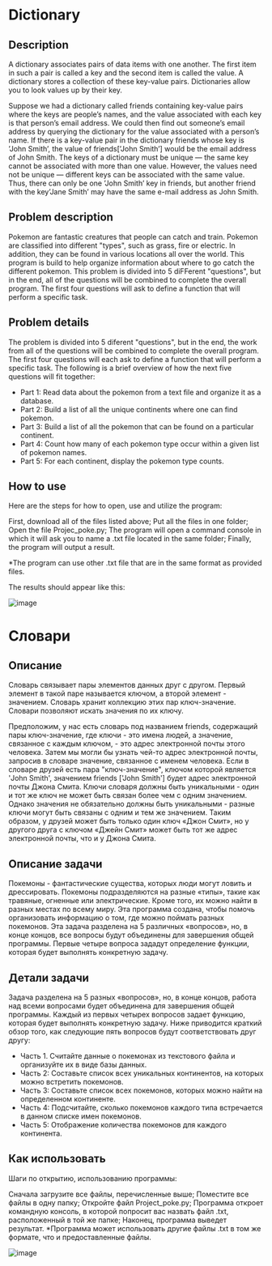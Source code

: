 # Dictionary

## Description

A dictionary associates pairs of data items with one another. The first item in such a pair is called a key and the second item is called the value. A dictionary stores a collection of these key-value pairs. Dictionaries allow you to look values up by their key.

Suppose we had a dictionary called friends containing key-value pairs where the keys are people’s names, and the value associated with each key is that person’s email address. We could then find out someone’s email address by querying the dictionary for the value associated with a person’s name. If there is a key-value pair in the dictionary friends whose key is ’John Smith’, the value of friends[’John Smith’] would be the email address of John Smith. The keys of a dictionary must be unique — the same key cannot be associated with more than one value. However, the values need not be unique — different keys can be associated with the same value. Thus, there can only be one ’John Smith’ key in friends, but another friend with the key’Jane Smith’ may have the same e-mail address as John Smith.

## Problem description

Pokemon are fantastic creatures that people can catch and train. Pokemon are classified into different "types", such as grass, fire or electric. In addition, they can be found in various locations all over the world. This program is build to help organize information about where to go catch the different pokemon. This problem is divided into 5 diFFerent "questions", but in the end, all of the questions will be combined to complete the overall program. The first four questions will ask to define a function that will perform a specific task.

## Problem details

The problem is divided into 5 diferent "questions", but in the end, the work from all of the questions will be combined to complete the overall program. The first four questions will each ask to define a function that will perform a specific task. The following is a brief overview of how the next five questions will fit together:
- Part 1: Read data about the pokemon from a text file and organize it as a database.
- Part 2: Build a list of all the unique continents where one can find pokemon.
- Part 3: Build a list of all the pokemon that can be found on a particular continent.
- Part 4: Count how many of each pokemon type occur within a given list of pokemon names.
- Part 5: For each continent, display the pokemon type counts.

## How to use
Here are the steps for how to open, use and utilize the program:

First, download all of the files listed above;
Put all the files in one folder;
Open the file Projec_poke.py;
The program will open a command console in which it will ask you to name a .txt file located in the same folder;
Finally, the program will output a result.

*The program can use other .txt file that are in the same format as provided files.

The results should appear like this:

![image](https://user-images.githubusercontent.com/86201781/128731404-e184473c-2050-405d-b7ea-49540a83aad9.png)

# Словари

## Описание

Словарь связывает пары элементов данных друг с другом. Первый элемент в такой паре называется ключом, а второй элемент - значением. Словарь хранит коллекцию этих пар ключ-значение. Словари позволяют искать значения по их ключу.

Предположим, у нас есть словарь под названием friends, содержащий пары ключ-значение, где ключи - это имена людей, а значение, связанное с каждым ключом, - это адрес электронной почты этого человека. Затем мы могли бы узнать чей-то адрес электронной почты, запросив в словаре значение, связанное с именем человека. Если в словаре друзей есть пара "ключ-значение", ключом которой является 'John Smith', значением friends ['John Smith'] будет адрес электронной почты Джона Смита. Ключи словаря должны быть уникальными - один и тот же ключ не может быть связан более чем с одним значением. Однако значения не обязательно должны быть уникальными - разные ключи могут быть связаны с одним и тем же значением. Таким образом, у друзей может быть только один ключ «Джон Смит», но у другого друга с ключом «Джейн Смит» может быть тот же адрес электронной почты, что и у Джона Смита.

## Описание задачи

Покемоны - фантастические существа, которых люди могут ловить и дрессировать. Покемоны подразделяются на разные «типы», такие как травяные, огненные или электрические. Кроме того, их можно найти в разных местах по всему миру. Эта программа создана, чтобы помочь организовать информацию о том, где можно поймать разных покемонов. Эта задача разделена на 5 различных «вопросов», но, в конце концов, все вопросы будут объединены для завершения общей программы. Первые четыре вопроса зададут определение функции, которая будет выполнять конкретную задачу.

## Детали задачи

Задача разделена на 5 разных «вопросов», но, в конце концов, работа над всеми вопросами будет объединена для завершения общей программы. Каждый из первых четырех вопросов задает функцию, которая будет выполнять конкретную задачу. Ниже приводится краткий обзор того, как следующие пять вопросов будут соответствовать друг другу:
- Часть 1. Считайте данные о покемонах из текстового файла и организуйте их в виде базы данных.
- Часть 2: Составьте список всех уникальных континентов, на которых можно встретить покемонов.
- Часть 3: Составьте список всех покемонов, которых можно найти на определенном континенте.
- Часть 4: Подсчитайте, сколько покемонов каждого типа встречается в данном списке имен покемонов.
- Часть 5: Отображение количества покемонов для каждого континента.

## Как использовать

Шаги по открытию, использованию программы:

Сначала загрузите все файлы, перечисленные выше;
Поместите все файлы в одну папку;
Откройте файл Project_poke.py;
Программа откроет командную консоль, в которой попросит вас назвать файл .txt, расположенный в той же папке;
Наконец, программа выведет результат.
*Программа может использовать другие файлы .txt в том же формате, что и предоставленные файлы.

![image](https://user-images.githubusercontent.com/86201781/128731404-e184473c-2050-405d-b7ea-49540a83aad9.png)



